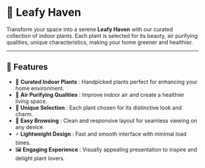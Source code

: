 # 🌿 Leafy Haven

Transform your space into a serene **Leafy Haven** with our curated collection of indoor plants. Each plant is selected for its beauty, air purifying qualities, unique characteristics, making your home greener and healthier.

---

## 🚀 Features

- 🌱 **Curated Indoor Plants** : Handpicked plants perfect for enhancing your home environment.  
- 🏡 **Air Purifying Qualities** : Improve indoor air and create a healthier living space.  
- 🎨 **Unique Selection** : Each plant chosen for its distinctive look and charm.  
- 📱 **Easy Browsing** : Clean and responsive layout for seamless viewing on any device.  
- ⚡ **Lightweight Design** : Fast and smooth interface with minimal load times.  
- 🖼️ **Engaging Experience** : Visually appealing presentation to inspire and delight plant lovers.  
